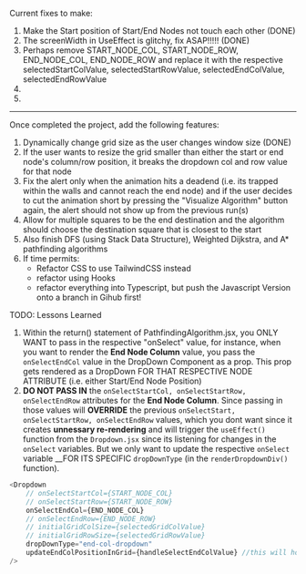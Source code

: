 Current fixes to make:
1. Make the Start position of Start/End Nodes not touch each other (DONE)
2. The screenWidth in UseEffect is glitchy, fix ASAP!!!!! (DONE)
3. Perhaps remove START_NODE_COL, START_NODE_ROW, END_NODE_COL, END_NODE_ROW and replace it with the respective selectedStartColValue, selectedStartRowValue, selectedEndColValue, selectedEndRowValue
4. 
5. 

------------------------------------
Once completed the project, add the following features:

1. Dynamically change grid size as the user changes window size (DONE)
2. If the user wants to resize the grid smaller than either the start or end node's column/row position, it 
breaks the dropdown col and row value for that node
3. Fix the alert only when the animation hits a deadend (i.e. its trapped within the walls and cannot reach the end node) and if the user decides to cut the animation short by pressing the "Visualize Algorithm" button again, the alert should not show up from the previous run(s)
4. Allow for multiple squares to be the end destination and the algorithm should choose the destination square that is closest to the start
5. Also finish DFS (using Stack Data Structure), Weighted Dijkstra, and A* pathfinding algorithms
6. If time permits:
    - Refactor CSS to use TailwindCSS instead
    - refactor using Hooks
    - refactor everything into Typescript, but push the Javascript Version onto a branch in Gihub first!


TODO: Lessons Learned
1. Within the return() statement of PathfindingAlgorithm.jsx, you ONLY WANT to pass in the respective "onSelect" value, for instance, when you want to render the __End Node Column__ value, you pass the `onSelectEndCol` value in the DropDown Component as a prop. This prop gets rendered as a DropDown FOR THAT RESPECTIVE NODE ATTRIBUTE (i.e. either Start/End Node Position) 
2. __DO NOT PASS IN__ the `onSelectStartCol, onSelectStartRow, onSelectEndRow` attributes for the __End Node Column__. Since passing in those values will __OVERRIDE__ the previous `onSelectStart, onSelectStartRow, onSelectEndRow` values, which you dont want since it creates __unnessary re-rendering__ and will trigger the `useEffect()` function from the `Dropdown.jsx` since its listening for changes in the `onSelect` variables. But we only want to update the respective `onSelect` variable __FOR ITS SPECIFIC `dropDownType` (in the `renderDropdownDiv()` function).

```javascript
<Dropdown
    // onSelectStartCol={START_NODE_COL}
    // onSelectStartRow={START_NODE_ROW}
    onSelectEndCol={END_NODE_COL}
    // onSelectEndRow={END_NODE_ROW}
    // initialGridColSize={selectedGridColValue}
    // initialGridRowSize={selectedGridRowValue}
    dropDownType="end-col-dropdown"
    updateEndColPositionInGrid={handleSelectEndColValue} //this will hold and set the value of the endCol
/>
```